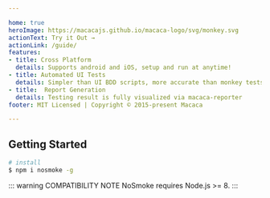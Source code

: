 ```yaml
---

home: true
heroImage: https://macacajs.github.io/macaca-logo/svg/monkey.svg
actionText: Try it Out →
actionLink: /guide/
features:
- title: Cross Platform
  details: Supports android and iOS, setup and run at anytime!
- title: Automated UI Tests
  details: Simpler than UI BDD scripts, more accurate than monkey tests.
- title:  Report Generation
  details: Testing result is fully visualized via macaca-reporter
footer: MIT Licensed | Copyright © 2015-present Macaca

---
```


## Getting Started

```bash
# install
$ npm i nosmoke -g
```

::: warning COMPATIBILITY NOTE
NoSmoke requires Node.js >= 8.
:::
